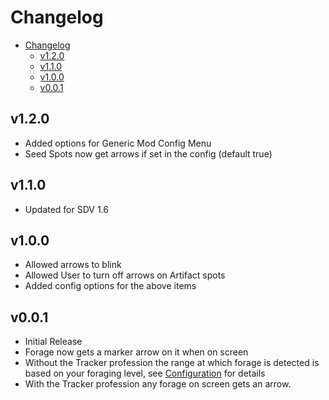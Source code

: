 # Changelog

<!-- TOC -->

- [Changelog](#changelog)
    - [v1.2.0](#c120) 
    - [v1.1.0](#v110)
    - [v1.0.0](#v100)
    - [v0.0.1](#v001)

<!-- /TOC -->

## v1.2.0
* Added options for Generic Mod Config Menu
* Seed Spots now get arrows if set in the config (default true)

## v1.1.0
* Updated for SDV 1.6

## v1.0.0

* Allowed arrows to blink
* Allowed User to turn off arrows on Artifact spots
* Added config options for the above items


## v0.0.1

* Initial Release
* Forage now gets a marker arrow on it when on screen
* Without the Tracker profession the range at which forage is detected is based on your foraging level, see [Configuration](README.md#Configuration) for details
* With the Tracker profession any forage on screen gets an arrow.
